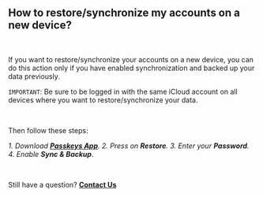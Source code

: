 <!-- 
---
title: How to restore/synchronize my accounts on a new device?
--- 
-->

## **How to restore/synchronize my accounts on a new device?**

<br />

If you want to restore/synchronize your accounts on a new device, you can do this action only if you have enabled synchronization and backed up your data previously. 

`IMPORTANT`: Be sure to be logged in with the same iCloud account on all devices where you want to restore/synchronize your data.

<br />

Then follow these steps:

*1. Download [**Passkeys App**](https://apps.apple.com/app/id1659205365).*
*2. Press on **Restore**.*
*3. Enter your **Password**.*
*4. Enable **Sync & Backup**.*

<br />

Still have a question?
[**Contact Us**](passkeys://contact?subject=How%20to%20restore%2Fsynchronize%20my%20accounts%20on%20a%20new%20device%3F)